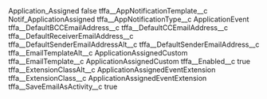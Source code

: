 <?xml version="1.0" encoding="UTF-8"?>
<CustomMetadata xmlns="http://soap.sforce.com/2006/04/metadata" xmlns:xsi="http://www.w3.org/2001/XMLSchema-instance" xmlns:xsd="http://www.w3.org/2001/XMLSchema">
    <label>Application_Assigned</label>
    <protected>false</protected>
    <values>
        <field>tffa__AppNotificationTemplate__c</field>
        <value xsi:type="xsd:string">Notif_ApplicationAssigned</value>
    </values>
    <values>
        <field>tffa__AppNotificationType__c</field>
        <value xsi:type="xsd:string">ApplicationEvent</value>
    </values>
    <values>
        <field>tffa__DefaultBCCEmailAddress__c</field>
        <value xsi:nil="true"/>
    </values>
    <values>
        <field>tffa__DefaultCCEmailAddress__c</field>
        <value xsi:nil="true"/>
    </values>
    <values>
        <field>tffa__DefaultReceiverEmailAddress__c</field>
        <value xsi:nil="true"/>
    </values>
    <values>
        <field>tffa__DefaultSenderEmailAddressAlt__c</field>
        <value xsi:nil="true"/>
    </values>
    <values>
        <field>tffa__DefaultSenderEmailAddress__c</field>
        <value xsi:nil="true"/>
    </values>
    <values>
        <field>tffa__EmailTemplateAlt__c</field>
        <value xsi:type="xsd:string">ApplicationAssignedCustom</value>
    </values>
    <values>
        <field>tffa__EmailTemplate__c</field>
        <value xsi:type="xsd:string">ApplicationAssignedCustom</value>
    </values>
    <values>
        <field>tffa__Enabled__c</field>
        <value xsi:type="xsd:boolean">true</value>
    </values>
    <values>
        <field>tffa__ExtensionClassAlt__c</field>
        <value xsi:type="xsd:string">ApplicationAssignedEventExtension</value>
    </values>
    <values>
        <field>tffa__ExtensionClass__c</field>
        <value xsi:type="xsd:string">ApplicationAssignedEventExtension</value>
    </values>
    <values>
        <field>tffa__SaveEmailAsActivity__c</field>
        <value xsi:type="xsd:boolean">true</value>
    </values>
</CustomMetadata>
